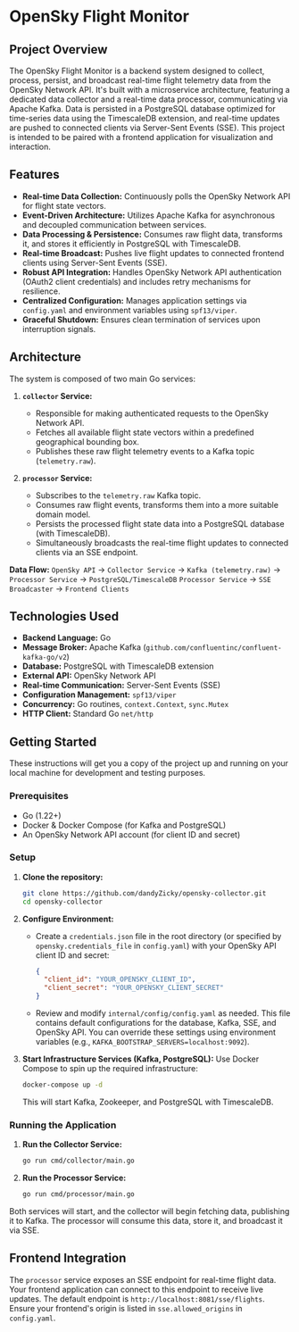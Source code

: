 # OpenSky Flight Monitor

## Project Overview

The OpenSky Flight Monitor is a backend system designed to collect, process, persist, and broadcast real-time flight telemetry data from the OpenSky Network API. It's built with a microservice architecture, featuring a dedicated data collector and a real-time data processor, communicating via Apache Kafka. Data is persisted in a PostgreSQL database optimized for time-series data using the TimescaleDB extension, and real-time updates are pushed to connected clients via Server-Sent Events (SSE). This project is intended to be paired with a frontend application for visualization and interaction.

## Features

*   **Real-time Data Collection:** Continuously polls the OpenSky Network API for flight state vectors.
*   **Event-Driven Architecture:** Utilizes Apache Kafka for asynchronous and decoupled communication between services.
*   **Data Processing & Persistence:** Consumes raw flight data, transforms it, and stores it efficiently in PostgreSQL with TimescaleDB.
*   **Real-time Broadcast:** Pushes live flight updates to connected frontend clients using Server-Sent Events (SSE).
*   **Robust API Integration:** Handles OpenSky Network API authentication (OAuth2 client credentials) and includes retry mechanisms for resilience.
*   **Centralized Configuration:** Manages application settings via `config.yaml` and environment variables using `spf13/viper`.
*   **Graceful Shutdown:** Ensures clean termination of services upon interruption signals.

## Architecture

The system is composed of two main Go services:

1.  **`collector` Service:**
    *   Responsible for making authenticated requests to the OpenSky Network API.
    *   Fetches all available flight state vectors within a predefined geographical bounding box.
    *   Publishes these raw flight telemetry events to a Kafka topic (`telemetry.raw`).

2.  **`processor` Service:**
    *   Subscribes to the `telemetry.raw` Kafka topic.
    *   Consumes raw flight events, transforms them into a more suitable domain model.
    *   Persists the processed flight state data into a PostgreSQL database (with TimescaleDB).
    *   Simultaneously broadcasts the real-time flight updates to connected clients via an SSE endpoint.

**Data Flow:**
`OpenSky API` &rarr; `Collector Service` &rarr; `Kafka (telemetry.raw)` &rarr; `Processor Service` &rarr; `PostgreSQL/TimescaleDB`
`Processor Service` &rarr; `SSE Broadcaster` &rarr; `Frontend Clients`

## Technologies Used

*   **Backend Language:** Go
*   **Message Broker:** Apache Kafka (`github.com/confluentinc/confluent-kafka-go/v2`)
*   **Database:** PostgreSQL with TimescaleDB extension
*   **External API:** OpenSky Network API
*   **Real-time Communication:** Server-Sent Events (SSE)
*   **Configuration Management:** `spf13/viper`
*   **Concurrency:** Go routines, `context.Context`, `sync.Mutex`
*   **HTTP Client:** Standard Go `net/http`

## Getting Started

These instructions will get you a copy of the project up and running on your local machine for development and testing purposes.

### Prerequisites

*   Go (1.22+)
*   Docker & Docker Compose (for Kafka and PostgreSQL)
*   An OpenSky Network API account (for client ID and secret)

### Setup

1.  **Clone the repository:**
    ```bash
    git clone https://github.com/dandyZicky/opensky-collector.git
    cd opensky-collector
    ```

2.  **Configure Environment:**
    *   Create a `credentials.json` file in the root directory (or specified by `opensky.credentials_file` in `config.yaml`) with your OpenSky API client ID and secret:
        ```json
        {
          "client_id": "YOUR_OPENSKY_CLIENT_ID",
          "client_secret": "YOUR_OPENSKY_CLIENT_SECRET"
        }
        ```
    *   Review and modify `internal/config/config.yaml` as needed. This file contains default configurations for the database, Kafka, SSE, and OpenSky API. You can override these settings using environment variables (e.g., `KAFKA_BOOTSTRAP_SERVERS=localhost:9092`).

3.  **Start Infrastructure Services (Kafka, PostgreSQL):**
    Use Docker Compose to spin up the required infrastructure:
    ```bash
    docker-compose up -d
    ```
    This will start Kafka, Zookeeper, and PostgreSQL with TimescaleDB.

### Running the Application

1.  **Run the Collector Service:**
    ```bash
    go run cmd/collector/main.go
    ```

2.  **Run the Processor Service:**
    ```bash
    go run cmd/processor/main.go
    ```

Both services will start, and the collector will begin fetching data, publishing it to Kafka. The processor will consume this data, store it, and broadcast it via SSE.

## Frontend Integration

The `processor` service exposes an SSE endpoint for real-time flight data. Your frontend application can connect to this endpoint to receive live updates. The default endpoint is `http://localhost:8081/sse/flights`. Ensure your frontend's origin is listed in `sse.allowed_origins` in `config.yaml`.